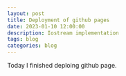 ```yaml
---
layout: post
title: Deployment of github pages
date: 2023-01-10 12:00:00
description: Iostream implementation
tags: blog
categories: blog
---
```


Today I finished deploing github page.
